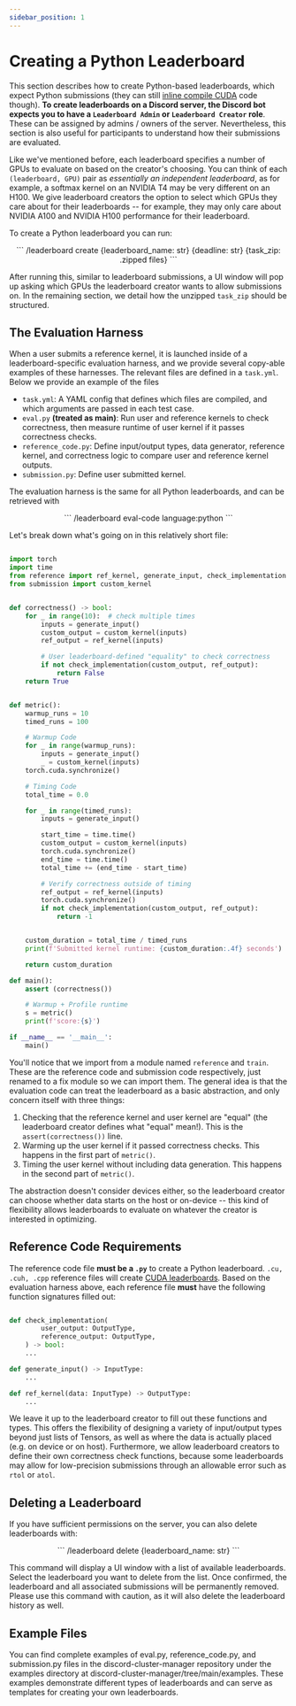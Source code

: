 ```yaml
---
sidebar_position: 1
---
```


# Creating a Python Leaderboard
This section describes how to create Python-based leaderboards, which expect Python submissions
(they can still [inline compile
CUDA](https://pytorch.org/docs/stable/cpp_extension.html#torch.utils.cpp_extension.load_inline) code though). **To create leaderboards on a Discord server, the
Discord bot expects you to have a `Leaderboard Admin` or `Leaderboard Creator` role**. These can be
assigned by admins / owners of the server. Nevertheless, this section is also useful for participants
to understand how their submissions are evaluated.

Like we've mentioned before, each leaderboard specifies a number of GPUs to evaluate on based on the
creator's choosing. You can think of each `(leaderboard, GPU)` pair as *essentially an independent
leaderboard*, as for example, a softmax kernel on an NVIDIA T4 may be very different on an H100. We
give leaderboard creators the option to select which GPUs they care about for their leaderboards --
for example, they may only care about NVIDIA A100 and NVIDIA H100 performance for their leaderboard.

To create a Python leaderboard you can run:
<center>
```
/leaderboard create {leaderboard_name: str} {deadline: str} {task_zip: .zipped files}
```
</center>

After running this, similar to leaderboard submissions, a UI window will pop up asking which GPUs
the leaderboard creator wants to allow submissions on. In the remaining section, we detail how
the unzipped `task_zip` should be structured.

## The Evaluation Harness
When a user submits a reference kernel, it is launched inside of a leaderboard-specific evaluation harness, and we provide
several copy-able examples of these harnesses. The relevant files are defined in a `task.yml`. Below we provide an example
of the files 

* `task.yml`: A YAML config that defines which files are compiled, and which arguments are passed in each test case.
* `eval.py` **(treated as main)**: Run user and reference kernels to check correctness, then measure
  runtime of user kernel if it passes correctness checks.
* `reference_code.py`: Define input/output types, data generator, reference kernel, and correctness
  logic to compare user and reference kernel outputs.
* `submission.py`: Define user submitted kernel.

The evaluation harness is the same for all Python leaderboards, and can be retrieved with
<center>
```
/leaderboard eval-code language:python
```
</center>

Let's break down what's going on in this relatively short file:

```python title="eval.py"

import torch
import time
from reference import ref_kernel, generate_input, check_implementation
from submission import custom_kernel


def correctness() -> bool:
    for _ in range(10):  # check multiple times
        inputs = generate_input()
        custom_output = custom_kernel(inputs)
        ref_output = ref_kernel(inputs)

        # User leaderboard-defined "equality" to check correctness
        if not check_implementation(custom_output, ref_output):
            return False
    return True


def metric():
    warmup_runs = 10
    timed_runs = 100

    # Warmup Code
    for _ in range(warmup_runs):
        inputs = generate_input()
        _ = custom_kernel(inputs)
    torch.cuda.synchronize()

    # Timing Code
    total_time = 0.0

    for _ in range(timed_runs):
        inputs = generate_input()

        start_time = time.time()
        custom_output = custom_kernel(inputs)
        torch.cuda.synchronize()
        end_time = time.time()
        total_time += (end_time - start_time)

        # Verify correctness outside of timing
        ref_output = ref_kernel(inputs)
        torch.cuda.synchronize()
        if not check_implementation(custom_output, ref_output):
            return -1


    custom_duration = total_time / timed_runs
    print(f'Submitted kernel runtime: {custom_duration:.4f} seconds')

    return custom_duration

def main():
    assert (correctness())

    # Warmup + Profile runtime
    s = metric()
    print(f'score:{s}')

if __name__ == '__main__':
    main()
```
You'll notice that we import from a module named `reference` and `train`. These are the reference
code and submission code respectively, just renamed to a fix module so we can import them. The
general idea is that the evaluation code can treat the leaderboard as a basic abstraction, and only
concern itself with three things:
1. Checking that the reference kernel and user kernel are "equal" (the leaderboard creator defines
what "equal" mean!). This is the `assert(correctness())` line.
2. Warming up the user kernel if it passed correctness checks. This happens in the first part of `metric()`.
3. Timing the user kernel without including data generation. This happens in the second part of
   `metric()`.

The abstraction doesn't consider devices either, so the leaderboard creator can choose whether data
starts on the host or on-device -- this kind of flexibility allows leaderboards to evaluate on
whatever the creator is interested in optimizing.

## Reference Code Requirements
The reference code file **must be a `.py`** to create a Python leaderboard. `.cu, .cuh, .cpp`
reference files will create [CUDA leaderboards](./cuda-creations). Based on the evaluation harness
above, each reference file **must** have the following function signatures filled out:


```python title="reference_template.py"

def check_implementation(
        user_output: OutputType,
        reference_output: OutputType,
    ) -> bool:
    ...

def generate_input() -> InputType:
    ...

def ref_kernel(data: InputType) -> OutputType:
    ...
```

We leave it up to the leaderboard creator to fill out these functions and types. This offers the flexibility
of designing a variety of input/output types beyond just lists of Tensors, as well as where the data
is actually placed (e.g. on device or on host). Furthermore, we allow leaderboard creators to define
their own correctness check functions, because some leaderboards may allow for low-precision
submissions through an allowable error such as `rtol` or `atol`.

## Deleting a Leaderboard
If you have sufficient permissions on the server, you can also delete leaderboards with:

<center>
```
/leaderboard delete {leaderboard_name: str}
```
</center>

This command will display a UI window with a list of available leaderboards. Select the leaderboard you want to delete from the list. Once confirmed, the leaderboard and all associated submissions will be permanently removed. Please use this command with caution, as it will also delete the leaderboard history as well.

## Example Files
You can find complete examples of eval.py, reference_code.py, and submission.py files in the discord-cluster-manager repository under the examples directory at discord-cluster-manager/tree/main/examples. These examples demonstrate different types of leaderboards and can serve as templates for creating your own leaderboards.
